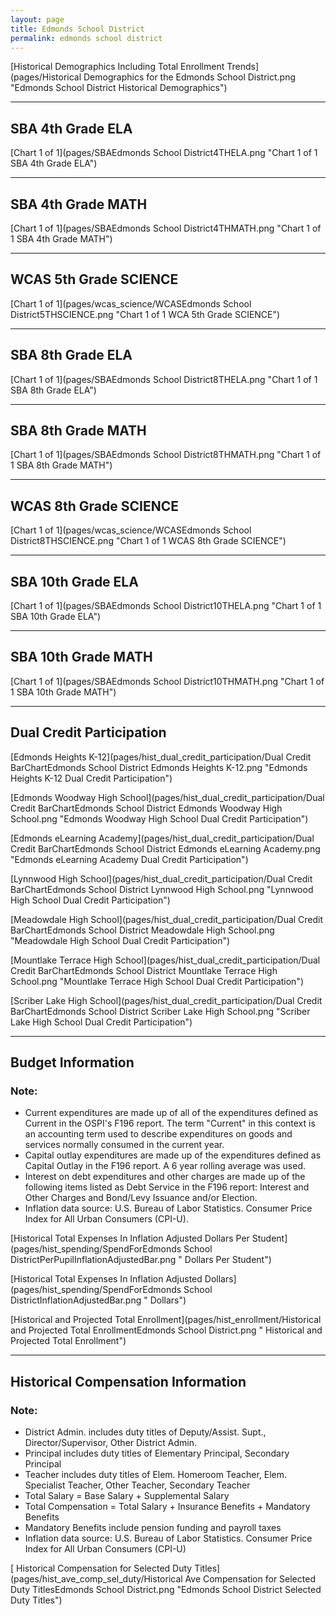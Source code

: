 ```yaml
---
layout: page
title: Edmonds School District
permalink: edmonds school district
---
```



[Historical Demographics Including Total Enrollment Trends](pages/Historical Demographics for the Edmonds School District.png "Edmonds School District Historical Demographics")

___

## SBA 4th Grade ELA

[Chart 1 of 1](pages/SBAEdmonds School District4THELA.png "Chart 1 of 1 SBA 4th Grade ELA")


___

## SBA 4th Grade MATH

[Chart 1 of 1](pages/SBAEdmonds School District4THMATH.png "Chart 1 of 1 SBA 4th Grade MATH")


___

## WCAS 5th Grade SCIENCE

[Chart 1 of 1](pages/wcas_science/WCASEdmonds School District5THSCIENCE.png "Chart 1 of 1 WCA 5th Grade SCIENCE")


___

## SBA 8th Grade ELA

[Chart 1 of 1](pages/SBAEdmonds School District8THELA.png "Chart 1 of 1 SBA 8th Grade ELA")


___

## SBA 8th Grade MATH

[Chart 1 of 1](pages/SBAEdmonds School District8THMATH.png "Chart 1 of 1 SBA 8th Grade MATH")


___

## WCAS 8th Grade SCIENCE

[Chart 1 of 1](pages/wcas_science/WCASEdmonds School District8THSCIENCE.png "Chart 1 of 1 WCAS 8th Grade SCIENCE")


___

## SBA 10th Grade ELA

[Chart 1 of 1](pages/SBAEdmonds School District10THELA.png "Chart 1 of 1 SBA 10th Grade ELA")


___

## SBA 10th Grade MATH

[Chart 1 of 1](pages/SBAEdmonds School District10THMATH.png "Chart 1 of 1 SBA 10th Grade MATH")


___

## Dual Credit Participation

[Edmonds Heights K-12](pages/hist_dual_credit_participation/Dual Credit BarChartEdmonds School District Edmonds Heights K-12.png "Edmonds Heights K-12 Dual Credit Participation")

[Edmonds Woodway High School](pages/hist_dual_credit_participation/Dual Credit BarChartEdmonds School District Edmonds Woodway High School.png "Edmonds Woodway High School Dual Credit Participation")

[Edmonds eLearning Academy](pages/hist_dual_credit_participation/Dual Credit BarChartEdmonds School District Edmonds eLearning Academy.png "Edmonds eLearning Academy Dual Credit Participation")

[Lynnwood High School](pages/hist_dual_credit_participation/Dual Credit BarChartEdmonds School District Lynnwood High School.png "Lynnwood High School Dual Credit Participation")

[Meadowdale High School](pages/hist_dual_credit_participation/Dual Credit BarChartEdmonds School District Meadowdale High School.png "Meadowdale High School Dual Credit Participation")

[Mountlake Terrace High School](pages/hist_dual_credit_participation/Dual Credit BarChartEdmonds School District Mountlake Terrace High School.png "Mountlake Terrace High School Dual Credit Participation")

[Scriber Lake High School](pages/hist_dual_credit_participation/Dual Credit BarChartEdmonds School District Scriber Lake High School.png "Scriber Lake High School Dual Credit Participation")


___

## Budget Information
### Note:
- Current expenditures are made up of all of the expenditures defined as Current in the OSPI's F196 report. The term "Current" in this context is an accounting term used to describe expenditures on goods and services normally consumed in the current year.
- Capital outlay expenditures are made up of the expenditures defined as Capital Outlay in the F196 report. A 6 year rolling average was used.
- Interest on debt expenditures and other charges are made up of the following items listed as Debt Service in the F196 report: Interest and Other Charges and Bond/Levy Issuance and/or Election.
- Inflation data source: U.S. Bureau of Labor Statistics. Consumer Price Index for All Urban Consumers (CPI-U).

[Historical Total Expenses In Inflation Adjusted Dollars Per Student](pages/hist_spending/SpendForEdmonds School DistrictPerPupilInflationAdjustedBar.png " Dollars Per Student")

[Historical Total Expenses In Inflation Adjusted Dollars](pages/hist_spending/SpendForEdmonds School DistrictInflationAdjustedBar.png " Dollars")

[Historical and Projected Total Enrollment](pages/hist_enrollment/Historical and Projected Total EnrollmentEdmonds School District.png " Historical and Projected Total Enrollment")


___

## Historical Compensation Information
### Note:
- District Admin. includes duty titles of Deputy/Assist. Supt., Director/Supervisor, Other District Admin.
- Principal includes duty titles of Elementary Principal, Secondary Principal
- Teacher includes duty titles of Elem. Homeroom Teacher, Elem. Specialist Teacher, Other Teacher, Secondary Teacher
- Total Salary = Base Salary + Supplemental Salary
- Total Compensation = Total Salary + Insurance Benefits + Mandatory Benefits
- Mandatory Benefits include pension funding and payroll taxes
- Inflation data source: U.S. Bureau of Labor Statistics. Consumer Price Index for All Urban Consumers (CPI-U)

[ Historical Compensation for Selected Duty Titles](pages/hist_ave_comp_sel_duty/Historical Ave Compensation for Selected Duty TitlesEdmonds School District.png "Edmonds School District Selected Duty Titles")

